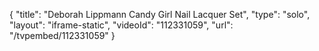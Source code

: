 {
    "title": "Deborah Lippmann Candy Girl Nail Lacquer Set",
    "type": "solo",
    "layout": "iframe-static",
    "videoId": "112331059",
    "url": "\/tvpembed\/112331059"
}